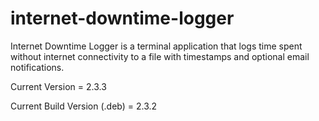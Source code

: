 # internet-downtime-logger
Internet Downtime Logger is a terminal application that logs time spent without internet connectivity to a file with timestamps and optional email notifications.

Current Version = 2.3.3

Current Build Version (.deb) = 2.3.2
